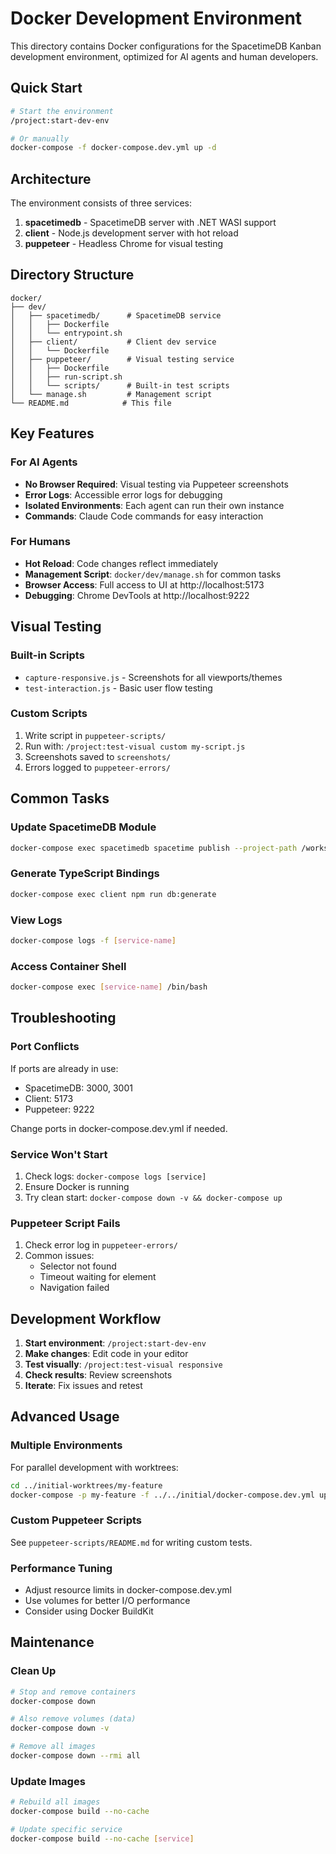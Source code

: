 # Docker Development Environment

This directory contains Docker configurations for the SpacetimeDB Kanban development environment, optimized for AI agents and human developers.

## Quick Start

```bash
# Start the environment
/project:start-dev-env

# Or manually
docker-compose -f docker-compose.dev.yml up -d
```

## Architecture

The environment consists of three services:

1. **spacetimedb** - SpacetimeDB server with .NET WASI support
2. **client** - Node.js development server with hot reload
3. **puppeteer** - Headless Chrome for visual testing

## Directory Structure

```
docker/
├── dev/
│   ├── spacetimedb/      # SpacetimeDB service
│   │   ├── Dockerfile
│   │   └── entrypoint.sh
│   ├── client/           # Client dev service
│   │   └── Dockerfile
│   ├── puppeteer/        # Visual testing service
│   │   ├── Dockerfile
│   │   ├── run-script.sh
│   │   └── scripts/      # Built-in test scripts
│   └── manage.sh         # Management script
└── README.md            # This file
```

## Key Features

### For AI Agents
- **No Browser Required**: Visual testing via Puppeteer screenshots
- **Error Logs**: Accessible error logs for debugging
- **Isolated Environments**: Each agent can run their own instance
- **Commands**: Claude Code commands for easy interaction

### For Humans
- **Hot Reload**: Code changes reflect immediately
- **Management Script**: `docker/dev/manage.sh` for common tasks
- **Browser Access**: Full access to UI at http://localhost:5173
- **Debugging**: Chrome DevTools at http://localhost:9222

## Visual Testing

### Built-in Scripts
- `capture-responsive.js` - Screenshots for all viewports/themes
- `test-interaction.js` - Basic user flow testing

### Custom Scripts
1. Write script in `puppeteer-scripts/`
2. Run with: `/project:test-visual custom my-script.js`
3. Screenshots saved to `screenshots/`
4. Errors logged to `puppeteer-errors/`

## Common Tasks

### Update SpacetimeDB Module
```bash
docker-compose exec spacetimedb spacetime publish --project-path /workspace/server kanban-plus
```

### Generate TypeScript Bindings
```bash
docker-compose exec client npm run db:generate
```

### View Logs
```bash
docker-compose logs -f [service-name]
```

### Access Container Shell
```bash
docker-compose exec [service-name] /bin/bash
```

## Troubleshooting

### Port Conflicts
If ports are already in use:
- SpacetimeDB: 3000, 3001
- Client: 5173
- Puppeteer: 9222

Change ports in docker-compose.dev.yml if needed.

### Service Won't Start
1. Check logs: `docker-compose logs [service]`
2. Ensure Docker is running
3. Try clean start: `docker-compose down -v && docker-compose up`

### Puppeteer Script Fails
1. Check error log in `puppeteer-errors/`
2. Common issues:
   - Selector not found
   - Timeout waiting for element
   - Navigation failed

## Development Workflow

1. **Start environment**: `/project:start-dev-env`
2. **Make changes**: Edit code in your editor
3. **Test visually**: `/project:test-visual responsive`
4. **Check results**: Review screenshots
5. **Iterate**: Fix issues and retest

## Advanced Usage

### Multiple Environments
For parallel development with worktrees:
```bash
cd ../initial-worktrees/my-feature
docker-compose -p my-feature -f ../../initial/docker-compose.dev.yml up -d
```

### Custom Puppeteer Scripts
See `puppeteer-scripts/README.md` for writing custom tests.

### Performance Tuning
- Adjust resource limits in docker-compose.dev.yml
- Use volumes for better I/O performance
- Consider using Docker BuildKit

## Maintenance

### Clean Up
```bash
# Stop and remove containers
docker-compose down

# Also remove volumes (data)
docker-compose down -v

# Remove all images
docker-compose down --rmi all
```

### Update Images
```bash
# Rebuild all images
docker-compose build --no-cache

# Update specific service
docker-compose build --no-cache [service]
```